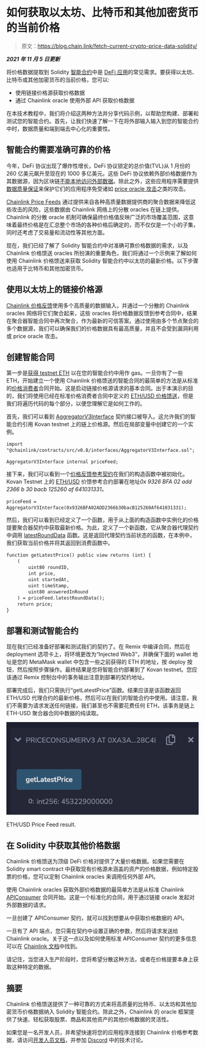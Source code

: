 # 如何获取以太坊、比特币和其他加密货币的当前价格

> 原文：<https://blog.chain.link/fetch-current-crypto-price-data-solidity/>

***2021 年 11 月 5 日更新***

将价格数据提取到 Solidity [智能合约](https://chain.link/education/smart-contracts)中是 [DeFi 应用](https://chain.link/education/defi)的常见需求。要获得以太坊、比特币或其他加密货币的当前价格，您可以:

*   使用链接价格源获取价格数据
*   通过 Chainlink oracle 使用外部 API 获取价格数据

在本技术教程中，我们将介绍这两种方法并分享代码示例，以帮助您构建、部署和测试您的智能合约。首先，让我们快速了解一下在将外部输入输入到您的智能合约中时，数据质量和端到端去中心化的重要性。

## 智能合约需要准确可靠的价格

今年，DeFi 协议出现了爆炸性增长，DeFi 协议锁定的总价值(TVL)从 1 月份的 260 亿美元飙升至现在的 1000 多亿美元。这些 DeFi 协议依赖外部价格数据作为其数据源，因为区块链[不能本地访问外部数据](https://blog.chain.link/what-is-the-blockchain-oracle-problem/)。除此之外，这些应用程序需要提供[数据质量保证](https://blog.chain.link/the-importance-of-data-quality-for-defi/)来保护它们的应用程序免受诸如 [price oracle 攻击](https://blog.chain.link/flash-loans-and-the-importance-of-tamper-proof-oracles/)之类的攻击。

[Chainlink Price Feeds](https://feeds.chain.link/) 通过提供来自各种高质量数据提供商的聚合数据来降低这些攻击的风险，这些数据由 Chainlink 网络上的分散 oracles 在链上提供。Chainlink 的分散 oracle 机制可确保最终价格值反映广泛的市场覆盖范围，这意味着最终价格是在汇总整个市场的各种价格后确定的，而不仅仅是一个小的子集，同时还考虑了交易量和流动性等其他方面。

现在，我们已经了解了 Solidity 智能合约中对准确可靠价格数据的需求，以及 Chainlink 价格馈送 oracles 所扮演的重要角色，我们将通过一个示例来了解如何使用 Chainlink 价格馈送来获取 Solidity 智能合约中以太坊的最新价格。以下步骤也适用于比特币和其他加密货币。

## 使用以太坊上的链接价格源

[Chainlink 价格反馈](https://data.chain.link/)使用多个高质量的数据输入，并通过一个分散的 Chainlink oracles 网络将它们聚合起来，这些 oracles 将价格数据反馈到参考合同中，结果在聚合器智能合同中再次聚合，作为最新的可信答案。通过使用由多个节点聚合的多个数据源，我们可以确保我们的价格数据具有最高质量，并且不会受到漏洞利用或 price oracle 攻击。

## 创建智能合同

第一步是[获得 testnet ETH](https://faucets.chain.link/) 以在您的智能合约中用作 gas。一旦你有了一些 ETH，开始建立一个使用 Chainlink 价格馈送的智能合同的最简单的方法是从标准的[价格消费者](https://remix.ethereum.org/#version=soljson-v0.6.7+commit.b8d736ae.js&optimize=false&evmVersion=null&gist=0c5928a00094810d2ba01fd8d1083581)合同开始。这是启动链接价格源请求的基本合同。出于本演示的目的，我们将使用已经在标准价格消费者合同中定义的 [ETH/USD 价格馈送](https://feeds.chain.link/eth-usd)，但是我们将遍历代码的每个部分，以便您理解它是如何工作的。

首先，我们可以看到 [AggregatorV3Interface](https://github.com/smartcontractkit/chainlink/blob/develop/contracts/src/v0.8/interfaces/AggregatorV3Interface.sol) 契约接口被导入。这允许我们的智能合约引用 Kovan testnet 上的链上价格源。然后在局部变量中创建它的一个实例。

```
import "@chainlink/contracts/src/v0.8/interfaces/AggregatorV3Interface.sol";
```

```
AggregatorV3Interface internal priceFeed;
```

接下来，我们可以看到一个[价格反馈参考契约](https://docs.chain.link/docs/ethereum-addresses)在我们的构造函数中被初始化。Kovan Testnet 上的 [ETH/USD](https://kovan.etherscan.io/address/0x9326BFA02ADD2366b30bacB125260Af641031331) 价馈参考合约部署在地址*0x 9326 BFA 02 add 2366 b 30 bacb 125260 af 641031331。*

```
priceFeed = AggregatorV3Interface(0x9326BFA02ADD2366b30bacB125260Af641031331);
```

然后，我们可以看到已经定义了一个函数，用于从上面的构造函数中实例化的价格提要聚合器契约中获取最新价格。为此，定义了一个新函数，它从聚合器代理契约中调用 [latestRoundData](https://docs.chain.link/docs/price-feeds-api-reference#latestrounddata) 函数。这是返回代理契约当前状态的函数，在本例中，我们获取当前价格并将其返回到消费函数中。

```
function getLatestPrice() public view returns (int) {
    (
        uint80 roundID, 
        int price,
        uint startedAt,
        uint timeStamp,
        uint80 answeredInRound
    ) = priceFeed.latestRoundData();
    return price;
}
```

## 部署和测试智能合约

现在我们已经准备好部署和测试我们的契约了。在 Remix 中编译合同，然后在 deployment 选项卡上，将环境更改为“Injected Web3”，并确保下面的 wallet 地址是您的 MetaMask wallet 中包含一些之前获得的 ETH 的地址，按 deploy 按钮，然后按照步骤操作。最终结果是您将智能合约部署到了 Kovan testnet。您应该通过 Remix 控制台中的事务输出注意到部署的契约地址。

部署完成后，我们只需执行“getLatestPrice”函数。结果应该是该函数返回 ETH/USD 代理合约的最新价格，然后可以在我们的智能合约中使用。请注意，我们不需要为请求发送任何链接，我们甚至也不需要花费任何 ETH，该事务是链上 ETH-USD 聚合器合同中数据的纯读取。

![ETH/USD Price Feed result.](img/703c69d3e17b98d4623507ff5c8d428c.png)

<figcaption id="caption-attachment-2849" class="wp-caption-text">ETH/USD Price Feed result.</figcaption>



## 在 Solidity 中获取其他价格数据

Chainlink 价格馈送为顶级 DeFi 价格对提供了大量价格数据。如果您需要在 Solidity smart contract 中获取现有价格源未涵盖的资产的价格数据，例如特定股票的价格，您可以定制 Chainlink oracles 来调用任何外部 API。

使用 Chainlink oracles 获取外部价格数据的最简单方法是从标准 Chainlink [APIConsumer](https://remix.ethereum.org/#url=https://docs.chain.link/samples/APIRequests/APIConsumer.sol) 合同开始。这是一个标准化的合同，用于通过链接 oracle 发起对外部数据的请求。

一旦创建了 APIConsumer 契约，就可以找到想要从中获取价格数据的 API。

一旦有了 API 端点，您只需在契约中设置正确的参数，然后将请求发送给 Chainlink oracle。关于这一点以及如何使用标准 APIConsumer 契约的更多信息可以在 [Chainlink 文档](https://docs.chain.link/docs/make-a-http-get-request)中找到。

请记住，当您进入生产阶段时，您将希望分散这种方法，或者在价格提要本身上获取这种特定的数据。

## 摘要

Chainlink 价格馈送提供了一种可靠的方式来将高质量的比特币、以太坊和其他加密货币价格数据纳入 Solidity 智能合约。除此之外，Chainlink 的 oracle 框架提供了快速、轻松获取股票、商品和其他资产的其他价格数据的灵活性。

如果您是一名开发人员，并希望快速将您的应用程序连接到 Chainlink 价格参考数据，请访问[开发人员文档](https://docs.chain.link/)，并参加 [Discord](https://discordapp.com/invite/aSK4zew) 中的技术讨论。